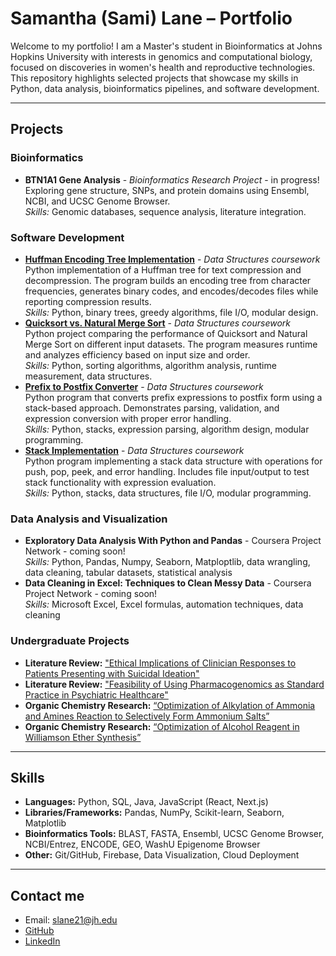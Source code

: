 # Samantha (Sami) Lane – Portfolio

Welcome to my portfolio! I am a Master's student in Bioinformatics at Johns Hopkins University with interests in genomics and computational biology, focused on discoveries in women's health and reproductive technologies. This repository highlights selected projects that showcase my skills in Python, data analysis, bioinformatics pipelines, and software development.  

---

## Projects

### Bioinformatics
- **BTN1A1 Gene Analysis** - *Bioinformatics Research Project* - in progress!  
  Exploring gene structure, SNPs, and protein domains using Ensembl, NCBI, and UCSC Genome Browser.  
  *Skills:* Genomic databases, sequence analysis, literature integration.

### Software Development  
- [**Huffman Encoding Tree Implementation**](https://github.com/splane00/data-struc-3) - *Data Structures coursework*  
  Python implementation of a Huffman tree for text compression and decompression. The program builds an encoding tree from character frequencies, generates binary codes, and encodes/decodes files while reporting compression results.  
  *Skills:* Python, binary trees, greedy algorithms, file I/O, modular design.
- [**Quicksort vs. Natural Merge Sort**](https://github.com/splane00/data-struc-4) - *Data Structures coursework*  
  Python project comparing the performance of Quicksort and Natural Merge Sort on different input datasets. The program measures runtime and analyzes efficiency based on input size and order.  
  *Skills:* Python, sorting algorithms, algorithm analysis, runtime measurement, data structures.
- [**Prefix to Postfix Converter**](https://github.com/splane00/data-struc-1) - *Data Structures coursework*  
  Python program that converts prefix expressions to postfix form using a stack-based approach. Demonstrates parsing, validation, and expression conversion with proper error handling.  
  *Skills:* Python, stacks, expression parsing, algorithm design, modular programming.  
- [**Stack Implementation**](https://github.com/splane00/data-struc-2) - *Data Structures coursework*  
  Python program implementing a stack data structure with operations for push, pop, peek, and error handling. Includes file input/output to test stack functionality with expression evaluation.  
*Skills:* Python, stacks, data structures, file I/O, modular programming.  

### Data Analysis and Visualization  
- **Exploratory Data Analysis With Python and Pandas** - Coursera Project Network - coming soon!  
  *Skills:* Python, Pandas, Numpy, Seaborn, Matploptlib, data wrangling, data cleaning, tabular datasets, statistical analysis
- **Data Cleaning in Excel: Techniques to Clean Messy Data** - Coursera Project Network - coming soon!  
  *Skills:* Microsoft Excel, Excel formulas, automation techniques, data cleaning  

### Undergraduate Projects
- **Literature Review:** ["Ethical Implications of Clinician Responses to Patients Presenting with Suicidal Ideation"](https://github.com/splane00/undergrad/blob/main/BHUM%20Lit%20Review.pdf)
- **Literature Review:** ["Feasibility of Using Pharmacogenomics as Standard Practice in Psychiatric Healthcare"](https://github.com/splane00/undergrad/blob/main/Feasibility_of_Using_Pharmacogenomics_in_Psychiatric_Healthcare_APA.pdf)
- **Organic Chemistry Research:** [“Optimization of Alkylation of Ammonia and Amines Reaction to Selectively Form Ammonium Salts”](https://github.com/splane00/undergrad/blob/main/Optimization%20of%20Alkylation%20OCII.pdf)
- **Organic Chemistry Research:** [“Optimization of Alcohol Reagent in Williamson Ether Synthesis”](https://github.com/splane00/undergrad/blob/main/Williamson%20Ether%20Synthesis%20OCII.pdf)

---

## Skills
- **Languages:** Python, SQL, Java, JavaScript (React, Next.js)  
- **Libraries/Frameworks:** Pandas, NumPy, Scikit-learn, Seaborn, Matplotlib  
- **Bioinformatics Tools:** BLAST, FASTA, Ensembl, UCSC Genome Browser, NCBI/Entrez, ENCODE, GEO, WashU Epigenome Browser  
- **Other:** Git/GitHub, Firebase, Data Visualization, Cloud Deployment

---

## Contact me
- Email: slane21@jh.edu  
- [GitHub](https://github.com/splane00)   
- [LinkedIn](https://www.linkedin.com/in/samantha-lane-917771155/)  
